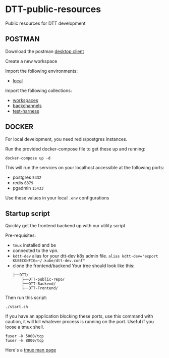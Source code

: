 # DTT-public-resources
Public resources for DTT development


## POSTMAN

Download the postman [desktop client](https://www.postman.com/downloads/)

Create a new workspace

Import the following environments:

- [local](https://raw.githubusercontent.com/IDLab-org/DTT-public-resources/main/postman/Local.postman_environment.json)

Import the following collections:

- [workspaces](https://raw.githubusercontent.com/IDLab-org/DTT-public-resources/main/postman/01-Workspaces.postman_collection.json)
- [backchannels](https://raw.githubusercontent.com/IDLab-org/DTT-public-resources/main/postman/02-Backchannels.postman_collection.json)
- [test-harness](https://raw.githubusercontent.com/IDLab-org/DTT-public-resources/main/postman/03-Test-harness.postman_collection.json)


## DOCKER

For local development, you need redis/postgres instances.

Run the provided docker-compose file to get these up and running:

```
docker-compose up -d
```

This will run the services on your localhost accessible at the following ports:
- postgres `5432`
- redis `6379`
- pgadmin `15433`

Use these values in your local `.env` configurations


## Startup script

Quickly get the frontend backend up with our utility script

Pre-requisites:
- `tmux` installed and be 
- connected to the vpn.
- `kdtt-dev` alias for your dtt-dev k8s admin file.
    `alias kdtt-dev="export KUBECONFIG=~/.kube/dtt-dev.conf"`
- clone the frontend/backend
    Your tree should look like this:
    ```
    ├──DTT/
        ├──DTT-public-repo/
        ├──DTT-Backend/
        ├──DTT-Frontend/
    ```

Then run this script:
```
./start.sh
```

If you have an application blocking these ports, use this command with caution, it will kill whatever process is running on the port.
Useful if you loose a tmux shell.
```
fuser -k 5000/tcp
fuser -k 8000/tcp
```

Here's a [tmux man page](https://www.man7.org/linux/man-pages/man1/tmux.1.html)